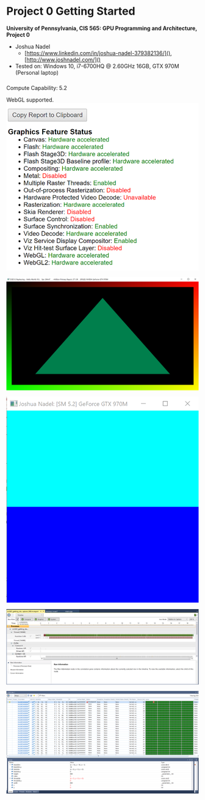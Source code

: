 Project 0 Getting Started
====================

**University of Pennsylvania, CIS 565: GPU Programming and Architecture, Project 0**

* Joshua Nadel
  * [https://www.linkedin.com/in/joshua-nadel-379382136/](), [http://www.joshnadel.com/]()
* Tested on: Windows 10, i7-6700HQ @ 2.60GHz 16GB, GTX 970M (Personal laptop)

###

Compute Capability: 5.2

WebGL supported.
![](images/chrome_gpu.png)

![](images/modified_triangle.png)

![](images/getting_started.png)

![](images/timeline.png)

![](images/info_autos.png)